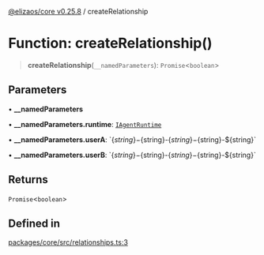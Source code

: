 [@elizaos/core v0.25.8](../index.md) / createRelationship

# Function: createRelationship()

> **createRelationship**(`__namedParameters`): `Promise`\<`boolean`\>

## Parameters

• **\_\_namedParameters**

• **\_\_namedParameters.runtime**: [`IAgentRuntime`](../interfaces/IAgentRuntime.md)

• **\_\_namedParameters.userA**: \`$\{string\}-$\{string\}-$\{string\}-$\{string\}-$\{string\}\`

• **\_\_namedParameters.userB**: \`$\{string\}-$\{string\}-$\{string\}-$\{string\}-$\{string\}\`

## Returns

`Promise`\<`boolean`\>

## Defined in

[packages/core/src/relationships.ts:3](https://github.com/elizaOS/eliza/blob/main/packages/core/src/relationships.ts#L3)
